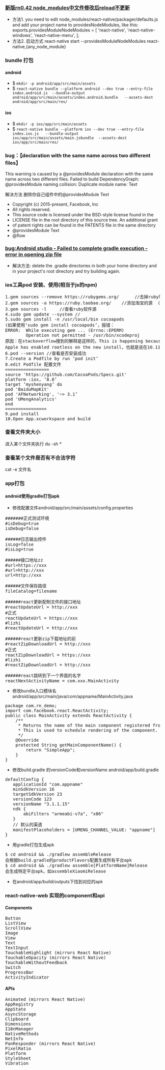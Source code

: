 
### [新版rn0.42 node_modules中文件修改后reload不更新](http://stackoverflow.com/questions/41555050/how-to-watch-react-native-node-modules-changes)

* 方法1. you need to edit node_modules/react-native/packager/defaults.js and add your project name to providesNodeModules, like this: exports.providesModuleNodeModules = [ 'react-native', 'react-native-windows', 'react-native-menu', ];
* 方法2. 启动方式  react-native start  --providesModuleNodeModules react-native,{any_node_module}

### bundle 打包
#### android
* $ `mkdir -p android/app/src/main/assets`
* $ `react-native bundle --platform android --dev true --entry-file index.android.js  --bundle-output android/app/src/main/assets/index.android.bundle   --assets-dest android/app/src/main/res/`
#### ios
* $ `mkdir -p ios/app/src/main/assets`
* $ `react-native bundle --platform ios --dev true --entry-file index.ios.js   --bundle-output ios/app/src/main/assets/main.jsbundle  --assets-dest  ios/app/src/main/res/`

### bug：【declaration with the same name across two different files】
This warning is caused by a @providesModule declaration with the same name across two different files.
Failed to build DependencyGraph: @providesModule naming collision:
Duplicate module name: Text

解决方法 删除你自己组件中的@providesModule Text

 * Copyright (c) 2015-present, Facebook, Inc
 * All rights reserved.
 * This source code is licensed under the BSD-style license found in the     
 * LICENSE file in the root directory of this source tree. An additional grant
 * of patent rights can be found in the PATENTS file in the same directory
 * @providesModule Text
 * @flow

### [bug:Android studio - Failed to complete gradle execution - error in opening zip file](http://stackoverflow.com/questions/23828085/android-studio-failed-to-complete-gradle-execution-error-in-opening-zip-file)
* 解决方法: delete the .gradle directories in both your home directory and in your project's root directory and try building again.

### ios工具pod 安装、使用(相当于js的npm)
<pre>
1.gem sources --remove https://rubygems.org/      //去掉ruby软件源
2.gem sources -a https://ruby.taobao.org/    //添加淘宝的源  (谢谢提醒修改。)
3.gem sources -l     //查看ruby软件源
4.sudo gem update --system //
5.sudo gem install -n /usr/local/bin cocoapods
(如果使用‘sudo gem install cocoapods’，报错：
ERROR:  While executing gem ... (Errno::EPERM)
        Operation not permitted - /usr/bin/xcodeproj
原因：在stackoverflow搜到的解释是这样的，This is happening because 
Apple has enabled rootless on the new install，也就是说在10.11系统上苹果已经启用无根的安装。)
6.pod --version //查看是否安装成功
7.Create a Podfile by run ‘pod init’
8.edit Podfile 配置文件
=================
source 'https://github.com/CocoaPods/Specs.git'
platform :ios, ‘8.0’
target ‘myshenyang’ do
pod 'BaiduMapKit'
pod 'AFNetworking', '~> 3.1’
pod 'UMengAnalytics'
end
================
9.pod install
10.Open App.xcworkspace and build
</pre>

### 查看文件夹大小
进入某个文件夹执行 du -sh *

### 查看某个文件是否有不合法字符
cat -e 文件名

### app打包
#### android使用gradle打包apk
* 修改配置文件android/app/src/main/assets/config.properties
<pre>
#######正式测试环境
#isDebug=true
isDebug=false

######日志输出控件
isLog=false
#isLog=true

######接口地址zz
#url=https://xxx
#url=http://xxx
url=http://xxx

######文件保存路径
fileCatalog=filename

######react更新配制文件的接口地址
#reactUpdateUrl = http://xxx
#正式
reactUpdateUrl = https://xxx
#lizhi
#reactUpdateUrl = http://xxx

######react更新zip下载地址的前
#reactZipDownloadUrl = http://xxx
#正式
reactZipDownloadUrl = https://xxx
#lizhi
#reactZipDownloadUrl = http://xxx

######react跳转到下一个界面的名字
reactNextActivityName = com.xxx.MainActivity
</pre>
* 修改bundle入口模块名android/app/src/main/java/com/appname/MainActivity.java
<pre>
package com.rn_demo;
import com.facebook.react.ReactActivity;
public class MainActivity extends ReactActivity {
    /**
     * Returns the name of the main component registered from JavaScript.
     * This is used to schedule rendering of the component.
     */
    @Override
    protected String getMainComponentName() {
        return "SimpleApp";
    }
}
</pre>
* 修改build.gradle 的versionCode和versionName android/app/build.gradle
<pre>
defaultConfig {
   applicationId "com.appname"
   minSdkVersion 16
   targetSdkVersion 23
   versionCode 123
   versionName "3.1.1.15"
   ndk {
       abiFilters "armeabi-v7a", "x86"
   }
   // 默认的渠道
   manifestPlaceholders = [UMENG_CHANNEL_VALUE: "appname"]
}
</pre>
* 用gradle打包生成apk 
<pre>
$ cd android && ./gradlew assembleRelease 
会根据build.gradle的productFlavors配置生成所有平台apk
$ cd android && ./gradlew assemble[PlatformName]Release
会生成特定平台apk，如assembleXiaomiRelease
</pre>
* 在android/app/build/outputs下找到对应的apk
### react-native-web 实现的component和api
#### Components
<pre>
Button
ListView
ScrollView
Image
View
Text
TextInput
TouchableHighlight (mirrors React Native)
TouchableOpacity (mirrors React Native)
TouchableWithoutFeedback
Switch
ProgressBar
ActivityIndicator
</pre>
#### APIs
<pre>
Animated (mirrors React Native)
AppRegistry
AppState
AsyncStorage
Clipboard
Dimensions
I18nManager
NativeMethods
NetInfo
PanResponder (mirrors React Native)
PixelRatio
Platform
StyleSheet
Vibration
</pre>
